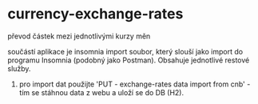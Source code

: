 # currency-exchange-rates
převod částek mezi jednotlivými kurzy měn

součástí aplikace je insomnia import soubor, který slouší jako import do programu Insomnia (podobný jako Postman). Obsahuje jednotlivé restové služby.

1. pro import dat použijte 'PUT - exchange-rates data import from cnb' - tím se stáhnou data z webu a uloží se do DB (H2).
